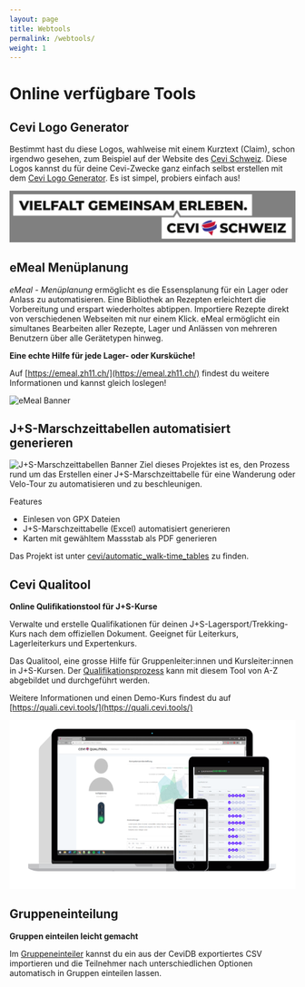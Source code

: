 ```yaml
---
layout: page
title: Webtools
permalink: /webtools/
weight: 1
---
```


# Online verfügbare Tools

## Cevi Logo Generator
Bestimmt hast du diese Logos, wahlweise mit einem Kurztext (Claim), schon irgendwo gesehen, zum Beispiel auf der Website des [Cevi Schweiz](https://cevi.ch). Diese Logos kannst du für deine Cevi-Zwecke ganz einfach selbst erstellen mit dem [Cevi Logo Generator](https://logo.cevi.ch). Es ist simpel, probiers einfach aus!

![Cevi Logo Generator Output](/assets/logogenerator.png)


## eMeal Menüplanung
*eMeal - Menüplanung* ermöglicht es die Essensplanung für ein Lager oder Anlass zu automatisieren. Eine Bibliothek an Rezepten erleichtert die Vorbereitung und erspart wiederholtes abtippen. Importiere Rezepte direkt von verschiedenen Webseiten mit nur einem Klick.
eMeal ermöglicht ein simultanes Bearbeiten aller Rezepte, Lager und Anlässen von mehreren Benutzern über alle Gerätetypen hinweg.

**Eine echte Hilfe für jede Lager- oder Kursküche!**

Auf [https://emeal.zh11.ch/](https://emeal.zh11.ch/) findest du weitere Informationen und kannst gleich loslegen!

![eMeal Banner](https://user-images.githubusercontent.com/34008738/105835410-10843900-5fcc-11eb-9a23-2b9140c8c373.png)


## J+S-Marschzeittabellen automatisiert generieren
![J+S-Marschzeittabellen Banner](https://github.com/cevi/automatic_walk-time_tables/raw/master/imgs/Claim.png)
Ziel dieses Projektes ist es, den Prozess rund um das Erstellen einer J+S-Marschzeittabelle für eine Wanderung oder Velo-Tour zu automatisieren und zu beschleunigen.

Features
- Einlesen von GPX Dateien
- J+S-Marschzeittabelle (Excel) automatisiert generieren
- Karten mit gewähltem Massstab als PDF generieren

Das Projekt ist unter [cevi/automatic_walk-time_tables](https://github.com/cevi/automatic_walk-time_tables) zu finden.

## Cevi Qualitool
**Online Qulifikationstool für J+S-Kurse**

Verwalte und erstelle Qualifikationen für deinen J+S-Lagersport/Trekking-Kurs nach dem offiziellen Dokument. Geeignet für Leiterkurs, Lagerleiterkurs und Expertenkurs.

Das Qualitool, eine grosse Hilfe für Gruppenleiter:innen und Kursleiter:innen in J+S-Kursen. Der [Qualifikationsprozess](https://padlet.com/bollersimon/Bookmarks) kann mit diesem Tool von A-Z abgebildet und durchgeführt werden.

Weitere Informationen und einen Demo-Kurs findest du auf [https://quali.cevi.tools/](https://quali.cevi.tools/)

![Qualitool Banner](/assets/qualitool.png)

## Gruppeneinteilung
**Gruppen einteilen leicht gemacht**

Im [Gruppeneinteiler](https://cevi.github.io/KuTo/gruppeneinteilung.html) kannst du ein aus der CeviDB exportiertes CSV importieren und die Teilnehmer nach unterschiedlichen Optionen automatisch in Gruppen einteilen lassen.
